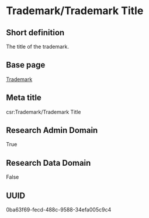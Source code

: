 # Trademark/Trademark Title
## Short definition
The title of the trademark.
## Base page
[Trademark](../../Objects/Trademark.md)
## Meta title
csr:Trademark/Trademark Title
## Research Admin Domain
True
## Research Data Domain
False
## UUID
0ba63f69-fecd-488c-9588-34efa005c9c4
